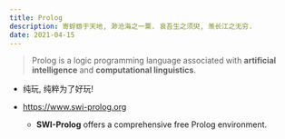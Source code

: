 ```yaml
---
title: Prolog
description: 寄蜉蝣于天地, 渺沧海之一粟. 哀吾生之须臾, 羡长江之无穷.
date: 2021-04-15
---
```


> Prolog is a logic programming language associated with
> **artificial intelligence** and
> **computational linguistics**.

* 纯玩, 纯粹为了好玩!

* https://www.swi-prolog.org
  - **SWI-Prolog** offers a comprehensive free Prolog environment.
